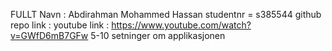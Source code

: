 FULLT Navn : Abdirahman Mohammed Hassan
studentnr = s385544
github repo link :
youtube link : https://www.youtube.com/watch?v=GWfD6mB7GFw
5-10 setninger om applikasjonen
